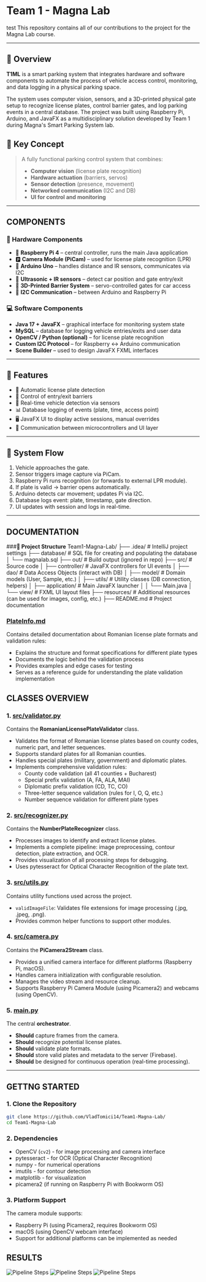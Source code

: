 # Team 1 - Magna Lab

test
This repository contains all of our contributions to the project for the Magna Lab course.

---
## 🚗 Overview

**T1ML** is a smart parking system that integrates hardware and software components to automate the process of vehicle access control, monitoring, and data logging in a physical parking space.

The system uses computer vision, sensors, and a 3D-printed physical gate setup to recognize license plates, control barrier gates, and log parking events in a central database. The project was built using Raspberry Pi, Arduino, and JavaFX as a multidisciplinary solution developed by Team 1 during Magna's Smart Parking System lab.

## 🧠 Key Concept

> A fully functional parking control system that combines:
> - **Computer vision** (license plate recognition)
> - **Hardware actuation** (barriers, servos)
> - **Sensor detection** (presence, movement)
> - **Networked communication** (I2C and DB)
> - **UI for control and monitoring**
---
## COMPONENTS
### 🔧 Hardware Components

- 🧠 **Raspberry Pi 4** – central controller, runs the main Java application
- 🅿️ **Camera Module (PiCam)** – used for license plate recognition (LPR)
- 🔌 **Arduino Uno** – handles distance and IR sensors, communicates via I2C
- 📡 **Ultrasonic + IR sensors** – detect car position and gate entry/exit
- 🚧 **3D-Printed Barrier System** – servo-controlled gates for car access
- 🔁 **I2C Communication** – between Arduino and Raspberry Pi


### 💻 Software Components

- **Java 17 + JavaFX** – graphical interface for monitoring system state
- **MySQL** – database for logging vehicle entries/exits and user data
- **OpenCV / Python (optional)** – for license plate recognition
- **Custom I2C Protocol** – for Raspberry ↔ Arduino communication
- **Scene Builder** – used to design JavaFX FXML interfaces
---

## 🚀 Features

- 📸 Automatic license plate detection
- 🛑 Control of entry/exit barriers
- 📍 Real-time vehicle detection via sensors
- 📊 Database logging of events (plate, time, access point)
- 🖥️ JavaFX UI to display active sessions, manual overrides
- 📡 Communication between microcontrollers and UI layer


---

## 🔄 System Flow

1. Vehicle approaches the gate.
2. Sensor triggers image capture via PiCam.
3. Raspberry Pi runs recognition (or forwards to external LPR module).
4. If plate is valid → barrier opens automatically.
5. Arduino detects car movement; updates Pi via I2C.
6. Database logs event: plate, timestamp, gate direction.
7. UI updates with session and logs in real-time.
---


## DOCUMENTATION
###**📁 Project Structure**
Team1-Magna-Lab/
├── .idea/                       # IntelliJ project settings
├── database/                   # SQL file for creating and populating the database
│   └── magnalab.sql
├── out/                        # Build output (ignored in repo)
├── src/                        # Source code
│   ├── controller/             # JavaFX controllers for UI events
│   ├── dao/                    # Data Access Objects (interact with DB)
│   ├── model/                  # Domain models (User, Sample, etc.)
│   ├── utils/                  # Utility classes (DB connection, helpers)
│   ├── application/            # Main JavaFX launcher
│   │   └── Main.java
│   └── view/                   # FXML UI layout files
├── resources/                  # Additional resources (can be used for images, config, etc.)
├── README.md                   # Project documentation


### **[PlateInfo.md](PlateInfo.md)**
Contains detailed documentation about Romanian license plate formats and validation rules:
- Explains the structure and format specifications for different plate types
- Documents the logic behind the validation process
- Provides examples and edge cases for testing
- Serves as a reference guide for understanding the plate validation implementation

## CLASSES OVERVIEW

### **1. [src/validator.py](src/validator.py)**
Contains the **RomanianLicensePlateValidator** class.
- Validates the format of Romanian license plates based on county codes, numeric part, and letter sequences.
- Supports standard plates for all Romanian counties.
- Handles special plates (military, government) and diplomatic plates.
- Implements comprehensive validation rules:
  - County code validation (all 41 counties + Bucharest)
  - Special prefix validation (A, FA, ALA, MAI)
  - Diplomatic prefix validation (CD, TC, CO)
  - Three-letter sequence validation (rules for I, O, Q, etc.)
  - Number sequence validation for different plate types


### **2. [src/recognizer.py](src/recognizer.py)**
Contains the **NumberPlateRecognizer** class.
- Processes images to identify and extract license plates.
- Implements a complete pipeline: image preprocessing, contour detection, plate extraction, and OCR.
- Provides visualization of all processing steps for debugging.
- Uses pytesseract for Optical Character Recognition of the plate text.

### **3. [src/utils.py](src/utils.py)**
Contains utility functions used across the project.
- `validImageFile`: Validates file extensions for image processing (.jpg, .jpeg, .png).
- Provides common helper functions to support other modules.

### **4. [src/camera.py](src/camera.py)**
Contains the **PiCamera2Stream** class.
- Provides a unified camera interface for different platforms (Raspberry Pi, macOS).
- Handles camera initialization with configurable resolution.
- Manages the video stream and resource cleanup.
- Supports Raspberry Pi Camera Module (using Picamera2) and webcams (using OpenCV).

### **5. [main.py](main.py)**
The central **orchestrator**.
- **Should** capture frames from the camera.
- **Should** recognize potential license plates.
- **Should** validate plate formats.
- **Should** store valid plates and metadata to the server (Firebase).
- **Should** be designed for continuous operation (real-time processing).

---

## GETTNG STARTED

### **1. Clone the Repository**

```bash
git clone https://github.com/VladTomici14/Team1-Magna-Lab/
cd Team1-Magna-Lab
```

### **2. Dependencies**
- OpenCV (`cv2`) - for image processing and camera interface
- pytesseract - for OCR (Optical Character Recognition)
- numpy - for numerical operations
- imutils - for contour detection
- matplotlib - for visualization
- picamera2 (if running on Raspberry Pi with Bookworm OS)

### **3. Platform Support**
The camera module supports:
- Raspberry Pi (using Picamera2, requires Bookworm OS)
- macOS (using OpenCV webcam interface)
- Support for additional platforms can be implemented as needed

## RESULTS

![Pipeline Steps](results/pipeline_steps_car1.png)
![Pipeline Steps](results/pipeline_steps_car3.png)
![Pipeline Steps](results/pipeline_steps_car7.png)
